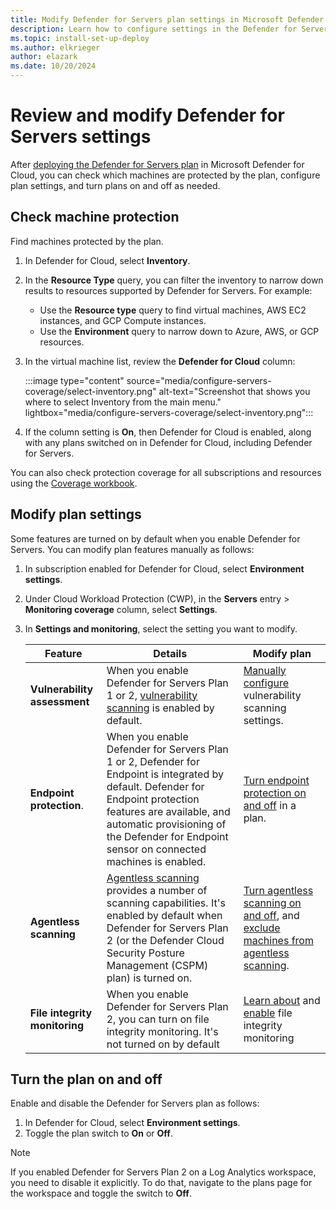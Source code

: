 ```yaml
---
title: Modify Defender for Servers plan settings in Microsoft Defender for Cloud
description: Learn how to configure settings in the Defender for Servers plan in Microsoft Defender for Cloud.
ms.topic: install-set-up-deploy
ms.author: elkrieger
author: elazark
ms.date: 10/20/2024
---
```


# Review and modify Defender for Servers settings

After [deploying the Defender for Servers plan](tutorial-enable-servers-plan.md) in Microsoft Defender for Cloud, you can check which machines are protected by the plan, configure plan settings, and turn plans on and off as needed.

## Check machine protection

Find machines protected by the plan.

1. In Defender for Cloud, select **Inventory**.
1. In the **Resource Type** query, you can filter the inventory to narrow down results to resources supported by Defender for Servers. For example:
    - Use the **Resource type** query to find virtual machines, AWS EC2 instances, and GCP Compute instances.
    - Use the **Environment** query to narrow down to Azure, AWS, or GCP resources.
1. In the virtual machine list, review the **Defender for Cloud** column:

    :::image type="content" source="media/configure-servers-coverage/select-inventory.png" alt-text="Screenshot that shows you where to select Inventory from the main menu." lightbox="media/configure-servers-coverage/select-inventory.png":::

1. If the column setting is **On**, then Defender for Cloud is enabled, along with any plans switched on in Defender for Cloud, including Defender for Servers.

You can also check protection coverage for all subscriptions and resources using the [Coverage workbook](custom-dashboards-azure-workbooks.md#coverage-workbook).


## Modify plan settings

Some features are turned on by default when you enable Defender for Servers. You can modify plan features manually as follows:

1. In subscription enabled for Defender for Cloud, select **Environment settings**.
1. Under Cloud Workload Protection (CWP), in the **Servers** entry > **Monitoring coverage** column, select **Settings**.
1. In **Settings and monitoring**, select the setting you want to modify.

    **Feature** | **Details** | **Modify plan**
    --- | --- | ---
    **Vulnerability assessment** | When you enable Defender for Servers Plan 1 or 2, [vulnerability scanning](auto-deploy-vulnerability-assessment.md) is enabled by default.<br/> | [Manually configure](deploy-vulnerability-assessment-defender-vulnerability-management.md) vulnerability scanning settings.
    **Endpoint protection**. | When you enable Defender for Servers Plan 1 or 2, Defender for Endpoint is integrated by default. Defender for Endpoint protection features are available, and automatic provisioning of the Defender for Endpoint sensor on connected machines is enabled. | [Turn endpoint protection on and off](enable-defender-for-endpoint.md) in a plan.
    **Agentless scanning** |  [Agentless scanning](concept-agentless-data-collection.md) provides a number of scanning capabilities. It's enabled by default when Defender for Servers Plan 2 (or the Defender Cloud Security Posture Management (CSPM) plan) is turned on. | [Turn agentless scanning on and off](enable-agentless-scanning-vms.md), and [exclude machines from agentless scanning](exclude-machines-agentless-scanning.md).
    **File integrity monitoring** | When you enable Defender for Servers Plan 2, you can turn on file integrity monitoring. It's not turned on by default |  [Learn about](file-integrity-monitoring-compare-baselines.md) and [enable](file-integrity-monitoring-enable-defender-endpoint.md) file integrity monitoring



## Turn the plan on and off

Enable and disable the Defender for Servers plan as follows:

1. In Defender for Cloud, select **Environment settings**.
1. Toggle the plan switch to **On** or **Off**.


> [!Note]
> If you enabled Defender for Servers Plan 2 on a Log Analytics workspace, you need to disable it explicitly.
> To do that, navigate to the plans page for the workspace and toggle the switch to **Off**.


